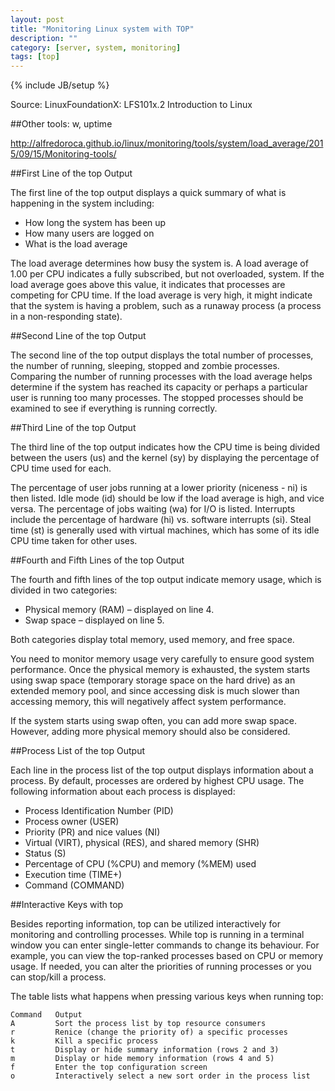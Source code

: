 ```yaml
---
layout: post
title: "Monitoring Linux system with TOP"
description: ""
category: [server, system, monitoring]
tags: [top]
---
```

{% include JB/setup %}

Source: LinuxFoundationX: LFS101x.2 Introduction to Linux

##Other tools: w, uptime

<http://alfredoroca.github.io/linux/monitoring/tools/system/load_average/2015/09/15/Monitoring-tools/>

##First Line of the top Output

The first line of the top output displays a quick summary of what is happening in the system including:

- How long the system has been up
- How many users are logged on
- What is the load average

The load average determines how busy the system is. A load average of 1.00 per CPU indicates a fully subscribed, but not overloaded, system. If the load average goes above this value, it indicates that processes are competing for CPU time. If the load average is very high, it might indicate that the system is having a problem, such as a runaway process (a process in a non-responding state).

##Second Line of the top Output

The second line of the top output displays the total number of processes, the number of running, sleeping, stopped and zombie processes. Comparing the number of running processes with the load average helps determine if the system has reached its capacity or perhaps a particular user is running too many processes. The stopped processes should be examined to see if everything is running correctly.

##Third Line of the top Output

The third line of the top output indicates how the CPU time is being divided between the users (us) and the kernel (sy) by displaying the percentage of CPU time used for each.

The percentage of user jobs running at a lower priority (niceness - ni) is then listed. Idle mode (id) should be low if the load average is high, and vice versa. The percentage of jobs waiting (wa) for I/O is listed. Interrupts include the percentage of hardware (hi) vs. software interrupts (si). Steal time (st) is generally used with virtual machines, which has some of its idle CPU time taken for other uses.

##Fourth and Fifth Lines of the top Output

The fourth and fifth lines of the top output indicate memory usage, which is divided in two categories:

- Physical memory (RAM) – displayed on line 4.
- Swap space – displayed on line 5.

Both categories display total memory, used memory, and free space.

You need to monitor memory usage very carefully to ensure good system performance. Once the physical memory is exhausted, the system starts using swap space (temporary storage space on the hard drive) as an extended memory pool, and since accessing disk is much slower than accessing memory, this will negatively affect system performance.

If the system starts using swap often, you can add more swap space. However, adding more physical memory should also be considered.

##Process List of the top Output

Each line in the process list of the top output displays information about a process. By default, processes are ordered by highest CPU usage. The following information about each process is displayed:

- Process Identification Number (PID)
- Process owner (USER)
- Priority (PR) and nice values (NI)
- Virtual (VIRT), physical (RES), and shared memory (SHR)
- Status (S)
- Percentage of CPU (%CPU) and memory (%MEM) used
- Execution time (TIME+)
- Command (COMMAND)

##Interactive Keys with top

Besides reporting information, top can be utilized interactively for monitoring and controlling processes. While top is running in a terminal window you can enter single-letter commands to change its behaviour. For example, you can view the top-ranked processes based on CPU or memory usage. If needed, you can alter the priorities of running processes or you can stop/kill a process.

The table lists what happens when pressing various keys when running top:

    Command   Output
    A         Sort the process list by top resource consumers
    r         Renice (change the priority of) a specific processes
    k         Kill a specific process
    t         Display or hide summary information (rows 2 and 3)
    m         Display or hide memory information (rows 4 and 5)
    f         Enter the top configuration screen
    o         Interactively select a new sort order in the process list

